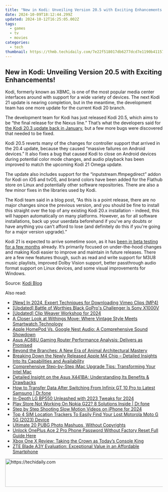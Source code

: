 ```yaml
---
title: "New in Kodi: Unveiling Version 20.5 with Exciting Enhancements!"
date: 2024-10-09T18:12:44.299Z
updated: 2024-10-12T16:25:05.002Z
tags:
  - games
  - tv
  - movies
categories:
  - tech
thumbnail: https://thmb.techidaily.com/7e22f518017db6277dcd7e1190b41157a7934026017c8917e3ff6d2a5ba30944.jpg
---
```


## New in Kodi: Unveiling Version 20.5 with Exciting Enhancements!

Kodi, formerly known as XBMC, is one of the most popular media center interfaces around with support for a wide variety of devices. The next Kodi 21 update is nearing completion, but in the meantime, the development team has one more update for the current Kodi 20 branch.

 The development team for Kodi has just released Kodi 20.5, which aims to be “the final release for the Nexus line.” That’s what the developers said for [the Kodi 20.3 update back in January](https://win-solutions.techidaily.com/how-to-overcome-common-errors-troubleshooting-fortnite-loading-failures/), but a few more bugs were discovered that needed to be fixed.

 Kodi 20.5 reverts many of the changes for controller support that arrived in the 20.4 update, because they caused “massive failures on Android devices.” It also fixes a bug that caused Kodi to close on Android devices during potential color mode changes, and audio playback has been improved to match the upcoming Kodi 21 Omega update.

 The update also includes support for the “inputstream.ffmpegdirect” addon for Kodi on iOS and tvOS, and brand colors have been added for the Flathub store on Linux and potentially other software repositories. There are also a few minor fixes in the libraries used by Kodi.

 The Kodi team said in a blog post, “As this is a point release, there are no major changes since the previous version, and you should be fine to install this straight over the top of any existing Kodi 20.x installation - indeed, this will happen automatically on many platforms. However, as for all software installations, back up your userdata beforehand if you've any doubts or have anything you can't afford to lose (and definitely do this if you're going for a major version upgrade).”

 Kodi 21 is expected to arrive sometime soon, as it has [been in beta testing for a few months](https://win-able.techidaily.com/fixing-your-account-after-being-hit-by-the-newest-dota-2-cheat-detector/) already. It’s primarily focused on under-the-hood changes and making Kodi easier to improve and maintain in future releases. There are a few new features though, such as read and write support for M3U8 music playlists, improved Dolby Vision support, better passthrough audio format support on Linux devices, and some visual improvements for Windows.

 Source: [Kodi Blog](https://kodi.tv/article/kodi-20-5-nexus-release/)

<ins class="adsbygoogle"
     style="display:block"
     data-ad-format="autorelaxed"
     data-ad-client="ca-pub-7571918770474297"
     data-ad-slot="1223367746"></ins>

<ins class="adsbygoogle"
     style="display:block"
     data-ad-client="ca-pub-7571918770474297"
     data-ad-slot="8358498916"
     data-ad-format="auto"
     data-full-width-responsive="true"></ins>

<span class="atpl-alsoreadstyle">Also read:</span>
<div><ul>
<li><a href="https://vimeo-videos.techidaily.com/new-in-2024-expert-techniques-for-downloading-vimeo-clips-mp4/"><u>[New] In 2024, Expert Techniques for Downloading Vimeo Clips (MP4)</u></a></li>
<li><a href="https://article-posts.techidaily.com/updated-battle-of-worthies-black-gopros-challenger-is-sony-x1000v/"><u>[Updated] Battle of Worthies Black GoPro's Challenger Is Sony X1000V</u></a></li>
<li><a href="https://youtube-data.techidaily.com/ed-clip-weaver-workshop-for-2024/"><u>[Updated] Clip Weaver Workshop for 2024</u></a></li>
<li><a href="https://buynow-help.techidaily.com/a-closer-look-at-withings-move-where-vintage-style-meets-smartwatch-technology/"><u>A Closer Look at Withings Move: Where Vintage Style Meets Smartwatch Technology</u></a></li>
<li><a href="https://buynow-help.techidaily.com/apple-homepod-vs-google-nest-audio-a-comprehensive-sound-showdown/"><u>Apple HomePod Vs. Google Nest Audio: A Comprehensive Sound Showdown</u></a></li>
<li><a href="https://buynow-help.techidaily.com/asus-ac88u-gaming-router-performance-analysis-delivers-as-promised/"><u>Asus AC88U Gaming Router Performance Analysis: Delivers as Promised</u></a></li>
<li><a href="https://buynow-help.techidaily.com/beyond-the-branches-a-new-era-of-animal-architectural-mastery/"><u>Beyond the Branches: A New Era of Animal Architectural Mastery</u></a></li>
<li><a href="https://buynow-help.techidaily.com/breaking-down-the-newly-released-apple-m4-chip-detailed-insights-into-its-capabilities-and-availability/"><u>Breaking Down the Newly Released Apple M4 Chip – Detailed Insights Into Its Capabilities and Availability</u></a></li>
<li><a href="https://buynow-help.techidaily.com/comprehensive-step-by-step-imac-upgrade-tips-transforming-your-intel-mac/"><u>Comprehensive Step-by-Step iMac Upgrade Tips: Transforming Your Intel Mac</u></a></li>
<li><a href="https://buynow-help.techidaily.com/detailed-insight-on-the-asus-x441ba-understanding-its-benefits-and-drawbacks/"><u>Detailed Insight on the Asus X441BA: Understanding Its Benefits & Drawbacks</u></a></li>
<li><a href="https://android-transfer.techidaily.com/how-to-transfer-data-after-switching-from-infinix-gt-10-pro-to-latest-samsung-drfone-by-drfone-transfer-from-android-transfer-from-android/"><u>How to Transfer Data After Switching From Infinix GT 10 Pro to Latest Samsung | Dr.fone</u></a></li>
<li><a href="https://some-knowledge.techidaily.com/in-depth-lg-bp550-unleashed-with-2023-tweaks-for-2024/"><u>In-Depth LG BP550 Unleashed with 2023 Tweaks for 2024</u></a></li>
<li><a href="https://howto.techidaily.com/play-store-not-working-on-nokia-g22-8-solutions-inside-drfone-by-drfone-fix-android-problems-fix-android-problems/"><u>Play Store Not Working On Nokia G22? 8 Solutions Inside | Dr.fone</u></a></li>
<li><a href="https://remote-screen-capture.techidaily.com/step-by-step-shooting-slow-motion-videos-on-iphone-for-2024/"><u>Step by Step Shooting Slow Motion Videos on iPhone for 2024</u></a></li>
<li><a href="https://android-unlock.techidaily.com/top-4-sim-location-trackers-to-easily-find-your-lost-motorola-moto-g-5g-2023-device-by-drfone-android/"><u>Top 4 SIM Location Trackers To Easily Find Your Lost Motorola Moto G 5G (2023) Device</u></a></li>
<li><a href="https://fox-http.techidaily.com/ultimate-20-pubg-photo-mashups-without-copyrights/"><u>Ultimate 20 PUBG Photo Mashups, Without Copyrights</u></a></li>
<li><a href="https://easy-unlock-android.techidaily.com/unlock-oneplus-ace-2-pro-phone-password-without-factory-reset-full-guide-here-by-drfone-android/"><u>Unlock OnePlus Ace 2 Pro Phone Password Without Factory Reset Full Guide Here</u></a></li>
<li><a href="https://buynow-help.techidaily.com/xbox-one-x-review-taking-the-crown-as-todays-console-king/"><u>Xbox One X Review: Taking the Crown as Today’s Console King</u></a></li>
<li><a href="https://buynow-help.techidaily.com/zte-blade-a3y-evaluation-exceptional-value-in-an-affordable-smartphone/"><u>ZTE Blade A3Y Evaluation: Exceptional Value in an Affordable Smartphone</u></a></li>
</ul></div>

<!-- affiliate ads begin -->
<a href="https://appsumo.8odi.net/c/5597632/2151872/7443" target="_top" id="2151872">
  <img src="//a.impactradius-go.com/display-ad/7443-2151872" border="0" alt="https://techidaily.com" width="728" height="90"/>
</a>
<img height="0" width="0" src="https://appsumo.8odi.net/i/5597632/2151872/7443" style="position:absolute;visibility:hidden;" border="0" />
<!-- affiliate ads end -->


